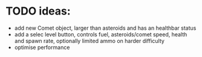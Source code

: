 # TODO ideas:

- add new Comet object, larger than asteroids and has an healthbar status
- add a selec level button, controls fuel, asteroids/comet speed, health and spawn rate, optionally limited ammo on harder difficulty
- optimise performance

